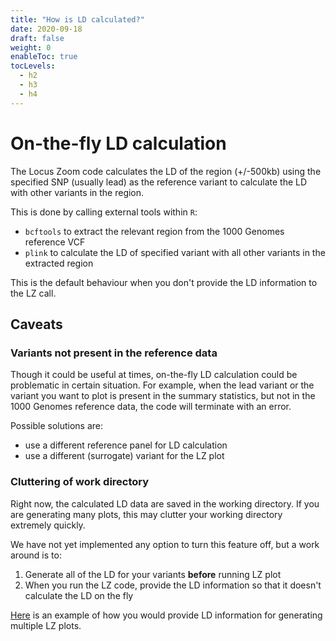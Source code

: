 ```yaml
---
title: "How is LD calculated?"
date: 2020-09-18
draft: false
weight: 0
enableToc: true
tocLevels:
  - h2
  - h3
  - h4
---
```


# On-the-fly LD calculation

The Locus Zoom code calculates the LD of the region (+/-500kb) using the specified SNP (usually lead) as the reference variant to calculate the LD with other variants in the region.

This is done by calling external tools within `R`:
- `bcftools` to extract the relevant region from the 1000 Genomes reference VCF
- `plink` to calculate the LD of specified variant with all other variants in the extracted region

This is the default behaviour when you don't provide the LD information to the LZ call.

## Caveats

### Variants not present in the reference data

Though it could be useful at times, on-the-fly LD calculation could be problematic in certain situation.
For example, when the lead variant or the variant you want to plot is present in the summary statistics, but not in the 1000 Genomes reference data, the code will terminate with an error.

Possible solutions are:
- use a different reference panel for LD calculation
- use a different (surrogate) variant for the LZ plot

### Cluttering of work directory

Right now, the calculated LD data are saved in the working directory.
If you are generating many plots, this may clutter your working directory extremely quickly.

We have not yet implemented any option to turn this feature off, but a work around is to:
1. Generate all of the LD for your variants **before** running LZ plot
2. When you run the LZ code, provide the LD information so that it doesn't calculate the LD on the fly

[Here](/docs/locuszooms/multiple_lz_plots/#modify-the-loop) is an example of how you would provide LD information for generating multiple LZ plots.

